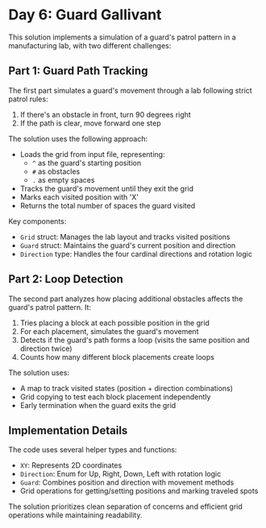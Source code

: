 # Day 6: Guard Gallivant

This solution implements a simulation of a guard's patrol pattern in a manufacturing lab, with two different challenges:

## Part 1: Guard Path Tracking

The first part simulates a guard's movement through a lab following strict patrol rules:
1. If there's an obstacle in front, turn 90 degrees right
2. If the path is clear, move forward one step

The solution uses the following approach:
- Loads the grid from input file, representing:
  - `^` as the guard's starting position
  - `#` as obstacles
  - `.` as empty spaces
- Tracks the guard's movement until they exit the grid
- Marks each visited position with 'X'
- Returns the total number of spaces the guard visited

Key components:
- `Grid` struct: Manages the lab layout and tracks visited positions
- `Guard` struct: Maintains the guard's current position and direction
- `Direction` type: Handles the four cardinal directions and rotation logic

## Part 2: Loop Detection

The second part analyzes how placing additional obstacles affects the guard's patrol pattern. It:
1. Tries placing a block at each possible position in the grid
2. For each placement, simulates the guard's movement
3. Detects if the guard's path forms a loop (visits the same position and direction twice)
4. Counts how many different block placements create loops

The solution uses:
- A map to track visited states (position + direction combinations)
- Grid copying to test each block placement independently
- Early termination when the guard exits the grid

## Implementation Details

The code uses several helper types and functions:
- `XY`: Represents 2D coordinates
- `Direction`: Enum for Up, Right, Down, Left with rotation logic
- `Guard`: Combines position and direction with movement methods
- Grid operations for getting/setting positions and marking traveled spots

The solution prioritizes clean separation of concerns and efficient grid operations while maintaining readability.
